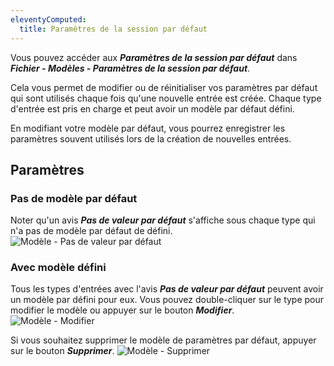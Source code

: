 ```yaml
---
eleventyComputed:
  title: Paramètres de la session par défaut
---
```

Vous pouvez accéder aux ***Paramètres de la session par défaut*** dans ***Fichier - Modèles - Paramètres de la session par défaut***.  

Cela vous permet de modifier ou de réinitialiser vos paramètres par défaut qui sont utilisés chaque fois qu'une nouvelle entrée est créée. Chaque type d'entrée est pris en charge et peut avoir un modèle par défaut défini.  

En modifiant votre modèle par défaut, vous pourrez enregistrer les paramètres souvent utilisés lors de la création de nouvelles entrées.  

## Paramètres 

### Pas de modèle par défaut 

Noter qu'un avis ***Pas de valeur par défaut*** s'affiche sous chaque type qui n'a pas de modèle par défaut de défini.  
![Modèle - Pas de valeur par défaut](https://webdevolutions.azureedge.net/docs/fr/rdm/mac/clip4038.png) 

### Avec modèle défini 

Tous les types d'entrées avec l'avis ***Pas de valeur par défaut*** peuvent avoir un modèle par défini pour eux. Vous pouvez double-cliquer sur le type pour modifier le modèle ou appuyer sur le bouton ***Modifier***.  
![Modèle - Modifier](https://webdevolutions.azureedge.net/docs/fr/rdm/mac/clip4039.png) 

Si vous souhaitez supprimer le modèle de paramètres par défaut, appuyer sur le bouton ***Supprimer***. 
![Modèle - Supprimer](https://webdevolutions.azureedge.net/docs/fr/rdm/mac/clip4040.png) 
